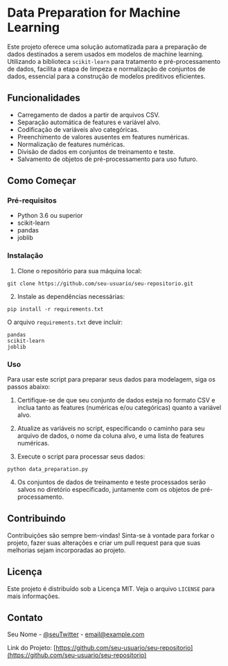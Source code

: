 # Data Preparation for Machine Learning

Este projeto oferece uma solução automatizada para a preparação de dados destinados a serem usados em modelos de machine learning. Utilizando a biblioteca `scikit-learn` para tratamento e pré-processamento de dados, facilita a etapa de limpeza e normalização de conjuntos de dados, essencial para a construção de modelos preditivos eficientes.

## Funcionalidades

- Carregamento de dados a partir de arquivos CSV.
- Separação automática de features e variável alvo.
- Codificação de variáveis alvo categóricas.
- Preenchimento de valores ausentes em features numéricas.
- Normalização de features numéricas.
- Divisão de dados em conjuntos de treinamento e teste.
- Salvamento de objetos de pré-processamento para uso futuro.

## Como Começar

### Pré-requisitos

- Python 3.6 ou superior
- scikit-learn
- pandas
- joblib

### Instalação

1. Clone o repositório para sua máquina local:

```
git clone https://github.com/seu-usuario/seu-repositorio.git
```

2. Instale as dependências necessárias:

```
pip install -r requirements.txt
```

O arquivo `requirements.txt` deve incluir:

```
pandas
scikit-learn
joblib
```

### Uso

Para usar este script para preparar seus dados para modelagem, siga os passos abaixo:

1. Certifique-se de que seu conjunto de dados esteja no formato CSV e inclua tanto as features (numéricas e/ou categóricas) quanto a variável alvo.

2. Atualize as variáveis no script, especificando o caminho para seu arquivo de dados, o nome da coluna alvo, e uma lista de features numéricas.

3. Execute o script para processar seus dados:

```
python data_preparation.py
```

4. Os conjuntos de dados de treinamento e teste processados serão salvos no diretório especificado, juntamente com os objetos de pré-processamento.

## Contribuindo

Contribuições são sempre bem-vindas! Sinta-se à vontade para forkar o projeto, fazer suas alterações e criar um pull request para que suas melhorias sejam incorporadas ao projeto.

## Licença

Este projeto é distribuído sob a Licença MIT. Veja o arquivo `LICENSE` para mais informações.

## Contato

Seu Nome - [@seuTwitter](https://twitter.com/seuTwitter) - email@example.com

Link do Projeto: [https://github.com/seu-usuario/seu-repositorio](https://github.com/seu-usuario/seu-repositorio)